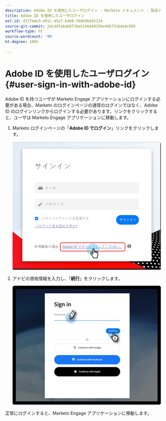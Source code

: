 ```yaml
---
description: Adobe ID を使用したユーザログイン - Marketo ドキュメント - 製品ドキュメント
title: Adobe ID を使用したユーザログイン
exl-id: d17f4de3-491c-45a7-b4b8-f68b9bd35124
source-git-commit: 2dc497abab0f16e5196d4935be44b73164e4c695
workflow-type: ht
source-wordcount: '99'
ht-degree: 100%

---
```


# Adobe ID を使用したユーザログイン {#user-sign-in-with-adobe-id}

Adobe ID を持つユーザが Marketo Engage アプリケーションにログインする必要がある場合、Marketo のログインページの通常のログインではなく、Adobe ID のログインリンクからログインする必要があります。リンクをクリックすると、ユーザは Marketo Engage アプリケーションに移動します。

1. Marketo ログインページの「**Adobe ID でログイン**」リンクをクリックします。

   ![](assets/user-sign-in-with-adobe-id-1.png)

1. アドビの資格情報を入力し、「**続行**」をクリックします。

   ![](assets/user-sign-in-with-adobe-id-2.png)

正常にログインすると、Marketo Engage アプリケーションに移動します。

